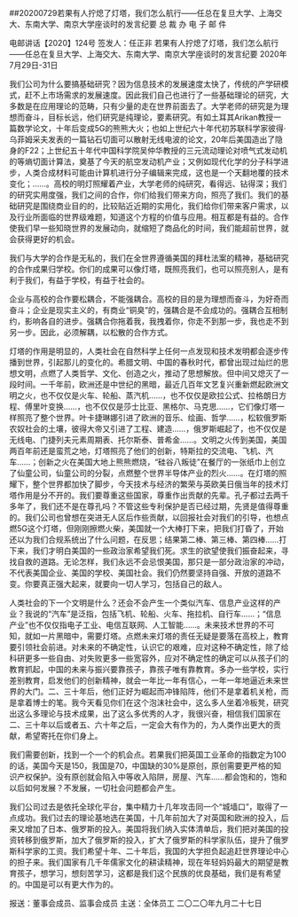 ##20200729若果有人拧熄了灯塔，我们怎么航行——任总在复旦大学、上海交大、东南大学、南京大学座谈时的发言纪要
总 裁 办 电 子 邮 件
 
电邮讲话【2020】124号               签发人：任正非
若果有人拧熄了灯塔，我们怎么航行
——任总在复旦大学、上海交大、东南大学、南京大学座谈时的发言纪要
2020年7月29日-31日

我们公司为什么要搞基础研究？因为信息技术的发展速度太快了，传统的产学研模式，赶不上市场需求的发展速度。因此我们自己也进行了一些基础理论的研究，大多数是在应用理论的范畴，只有少量的走在世界前面去了。大学老师的研究是为理想而奋斗，目标长远，他们研究是纯理论，要素研究。有如土耳其Arikan教授一篇数学论文，十年后变成5G的熊熊大火；也如上世纪六十年代初苏联科学家彼得·乌菲姆采夫发表的一篇钻石切面可以散射无线电波的论文，20年后美国造出了隐身的F22；上世纪五十年代中国科学院吴仲华教授的三元流动理论对喷气式发动机的等熵切面计算法，奠基了今天的航空发动机产业；又例如现代化学的分子科学进步，人类合成材料可能由计算机进行分子编辑来完成，这也是一个天翻地覆的技术变化；……。高校的明灯照耀着产业，大学老师的纯研究，看得远、钻得深；我们的研究实用度强，我们之间的合作，你们给我们带来方向，照亮了我们。我们的基础研究是围绕商业目的的，比较贴近近期的实用化，我们给你们带来客户需求，以及行业所面临的世界级难题，知道这个方程的价值与应用。相互都是有益的。合作使我们早一些知晓世界的发展动向，就缩短了商品化的时间，我们能超前世界，就会获得更好的机会。
 
我们与大学的合作是无私的，我们在全世界遵循美国的拜杜法案的精神，基础研究的合作成果归学校。你们的成果可以像灯塔，既照亮我们，也可以照亮别人，是有利于我们，有益于学校，有益于社会的。
 
企业与高校的合作要松耦合，不能强耦合。高校的目的是为理想而奋斗，为好奇而奋斗；企业是现实主义的，有商业“铜臭”的，强耦合是不会成功的。强耦合互相制约，影响各自的进步。强耦合你拖着我，我拽着你，你走不到那一步，我也走不到另一步。因此，必须解耦，以松散的合作方式。
 
灯塔的作用是明显的，人类社会在自然科学上任何一点发现和技术发明都会逐步传播到世界，引起那儿的变化的。希腊文明、中国的春秋时代，都曾出现过灿烂的思想文明，点燃了人类哲学、文化、创造之火，推动了思想解放。但中间又熄灭了一段时间。一千年前，欧洲还是中世纪的黑暗，最近几百年文艺复兴重新燃起欧洲文明之火，也不仅仅是火车、轮船、蒸汽机……，也不仅仅是欧拉公式、拉格朗日方程、傅里叶变换……，也不仅仅是莎士比亚、黑格尔、马克思……，它们像灯塔一样照亮了整个世界。叶卡捷琳娜引进了欧洲的音乐、绘画、哲学……，松软俄罗斯农奴社会的土壤，彼得大帝又引进了工程、建造……，俄罗斯崛起了，也不仅仅是无线电、门捷列夫元素周期表、托尔斯泰、普希金……。文明之火传到美国，美国两百年前还是蛮荒之地，灯塔照亮了他们的创新，特斯拉的交流电、飞机、汽车……；创新之火在美国大地上熊熊燃烧，“硅谷八叛徒”在餐厅的一张纸巾上创立了仙童公司，仙童公司的分裂，点燃整个世界半导体产业的烈火……。在灯塔的照耀下，整个世界都加快了脚步，今天技术与经济的繁荣与英欧美日俄当年的技术灯塔作用是分不开的。我们要尊重这些国家，尊重作出贡献的先辈。孔子都过去两千多年了，我们还不是在尊孔吗？不管这些专利保护是否已经过期，先贤是值得尊重的。我们公司也曾想在突进无人区后作些贡献，以回报社会对我们的引导，也想点燃5G这个灯塔，但刚刚擦燃火柴，美国就一个大棒打下来，把我们打昏了，开始还以为我们合规系统出了什么问题，在反思；结果第二棒、第三棒、第四棒……打下来，我们才明白美国的一些政治家希望我们死。求生的欲望使我们振奋起来，寻找自救的道路。无论怎样，我们永远不会忌恨美国，那只是一部分政治家的冲动，不代表美国企业、美国的学校、美国社会。我们仍然要坚持自强、开放的道路不变。你要真正强大起来，就要向一切人学习，包括自己的敌人。
 
人类社会的下一个文明是什么？还会不会产生一个类似汽车、信息产业这样的产业？我说的“汽车”是泛指，包括飞机、轮船、火车、拖拉机、自行车……；“信息产业”也不仅仅指电子工业、电信互联网、人工智能……。未来技术世界的不可知，就如一片黑暗中，需要灯塔。点燃未来灯塔的责任无疑是要落在高校上，教育要引领社会前进。对未来的不确定性，认识它的艰难，应对这种不确定性，除了给科研更多一些自由、对失败更多一些宽容外，应对不确定性的确定可以从孩子们的教育抓起，中国的未来与振兴要靠孩子，靠孩子唯有靠教育。多办一些学校，实行差别教育，启发他们的创新精神，就会一年比一年有信心，一年一年地逼近未来世界的大门。二、三十年后，他们正好为崛起而冲锋陷阵，他们不是拿着机关枪，而是拿着博士的笔。我今天看见你们在这个泡沫社会中，这么多人坐着冷板凳，研究出这么多理论与技术成果，出了这么多优秀的人才，我很兴奋，相信我们国家在二、三十年以后或者五、六十年之后，一定会大有作为的，为人类作出更大的贡献，希望寄托在你们身上。
 
我们需要创新，找到一个一个的机会点。若果我们把英国工业革命的指数定为100的话，美国今天是150，我国是70，中国缺的30%是原创，原创需要更严格的知识产权保护。没有原创就会陷入中等收入陷阱，房屋、汽车……都会饱和的，饱和以后如何发展？不发展，一切社会问题都会产生。
 
我们公司过去是依托全球化平台，集中精力十几年攻击同一个“城墙口”，取得了一点成功。我们过去的理论基地选在美国，十几年前加大了对英国和欧洲的投入，后来又增加了日本、俄罗斯的投入。美国将我们纳入实体清单后，我们把对美国的投资转移到俄罗斯，加大了俄罗斯的投入，扩大了俄罗斯的科学家队伍，提升了俄罗斯科学家的工资。我们希望十年、二十年后，我国的大学担负起追赶世界理论中心的担子来。我们国家有几千年儒家文化的耕读精神，现在年轻妈妈最大的期望是教育孩子，想学习，想刻苦学习，这都是我们这个民族的优良基础，我们是有希望的。中国是可以有更大作为的。
 
报送：董事会成员、监事会成员
主送：全体员工
二〇二〇年九月二十七日
